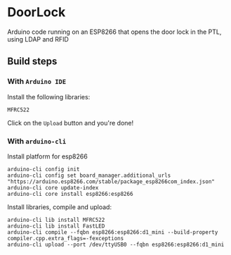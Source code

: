 # DoorLock
Arduino code running on an ESP8266 that opens the door lock in the PTL, using LDAP and RFID

## Build steps

### With `Arduino IDE`

Install the following libraries:

    MFRC522

Click on the `Upload` button and you're done!

### With `arduino-cli`
Install platform for esp8266

    arduino-cli config init
    arduino-cli config set board_manager.additional_urls "https://arduino.esp8266.com/stable/package_esp8266com_index.json"
    arduino-cli core update-index
    arduino-cli core install esp8266:esp8266

Install libraries, compile and upload:

    arduino-cli lib install MFRC522
    arduino-cli lib install FastLED
    arduino-cli compile --fqbn esp8266:esp8266:d1_mini --build-property compiler.cpp.extra_flags=-fexceptions
    arduino-cli upload --port /dev/ttyUSB0 --fqbn esp8266:esp8266:d1_mini
